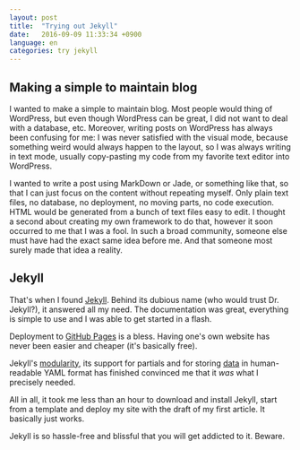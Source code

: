 ```yaml
---
layout: post
title:  "Trying out Jekyll"
date:   2016-09-09 11:33:34 +0900
language: en
categories: try jekyll
---
```


## Making a simple to maintain blog

I wanted to make a simple to maintain blog. Most people would thing of WordPress,
but even though WordPress can be great, I did not want to deal with a database, etc.
Moreover, writing posts on WordPress has always been confusing for me: I was never
satisfied with the visual mode, because something weird would always happen to the layout,
so I was always writing in text mode, usually copy-pasting my code from my favorite
text editor into WordPress.

I wanted to write a post using MarkDown or Jade, or something like that, so that I can
just focus on the content without repeating myself.
Only plain text files, no database, no deployment, no moving parts, no code execution.
HTML would be generated from a bunch of text files easy to edit.
I thought a second about creating my own framework to do that, however it soon
occurred to me that I was a fool. In such a broad community, someone else must have
had the exact same idea before me. And that someone most surely made that idea
a reality.

## Jekyll

That's when I found [Jekyll](https://jekyllrb.com/). Behind its dubious name
(who would trust Dr. Jekyll?), it answered all my need.
The documentation was great, everything is simple to use and I was able to get started
in a flash.

Deployment to [GitHub Pages](https://pages.github.com/) is a bless. Having one's
own website has never been easier and cheaper (it's basically free).

Jekyll's [modularity](https://jekyllrb.com/docs/plugins/), its support for
partials and for storing [data](https://jekyllrb.com/docs/datafiles/) in
human-readable YAML format has finished convinced me that it *was* what I
precisely needed.

All in all, it took me less than an hour to download and install Jekyll,
start from a template and deploy my site with the draft of my first article.
It basically just works.

Jekyll is so hassle-free and blissful that you will get addicted to it.
Beware.
